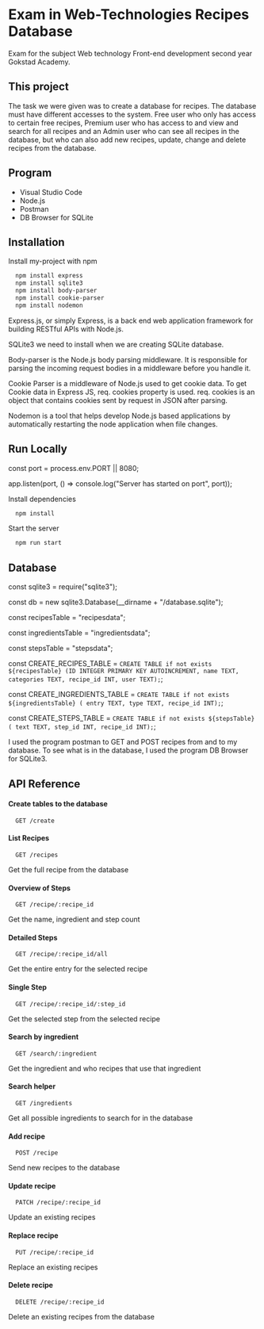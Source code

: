 
# Exam in Web-Technologies Recipes Database

Exam for the subject Web technology Front-end development second year Gokstad Academy.


## This project

The task we were given was to create a database for recipes. The database must have different accesses to the system. Free user who only has access to certain free recipes, Premium user who has access to and view and search for all recipes and an Admin user who can see all recipes in the database, but who can also add new recipes, update, change and delete recipes from the database.
## Program

- Visual Studio Code
- Node.js
- Postman
- DB Browser for SQLite


## Installation

Install my-project with npm

```bash
  npm install express
  npm install sqlite3
  npm install body-parser
  npm install cookie-parser
  npm install nodemon
```
Express.js, or simply Express, is a back end web application framework for building RESTful APIs with Node.js.

SQLite3 we need to install when we are creating SQLite database.

Body-parser is the Node.js body parsing middleware. It is responsible for parsing the incoming request bodies in a middleware before you handle it.

Cookie Parser is a middleware of Node.js used to get cookie data. To get Cookie data in
Express JS, req. cookies property is used. req. cookies is an object that contains cookies sent
by request in JSON after parsing.

Nodemon is a tool that helps develop Node.js based applications by automatically restarting the node application when file changes.
## Run Locally

const port = process.env.PORT || 8080;

app.listen(port, () => console.log("Server has started on port", port));

Install dependencies

```bash
  npm install
```

Start the server

```bash
  npm run start
```


## Database

const sqlite3 = require("sqlite3");

const db = new sqlite3.Database(__dirname + "/database.sqlite");

const recipesTable = "recipesdata";

const ingredientsTable = "ingredientsdata";

const stepsTable = "stepsdata";

const CREATE_RECIPES_TABLE = `CREATE TABLE if not exists ${recipesTable} (ID INTEGER PRIMARY KEY AUTOINCREMENT, name TEXT, categories TEXT, recipe_id INT, user TEXT);`;

const CREATE_INGREDIENTS_TABLE = `CREATE TABLE if not exists ${ingredientsTable} ( entry TEXT, type TEXT, recipe_id INT);`;

const CREATE_STEPS_TABLE = `CREATE TABLE if not exists ${stepsTable} ( text TEXT, step_id INT, recipe_id INT);`;

I used the program postman to GET and POST recipes from and to my database.
To see what is in the database, I used the program DB Browser for SQLite3.


## API Reference

#### Create tables to the database

```http
  GET /create
```

#### List Recipes

```http
  GET /recipes
```
Get the full recipe from the database

#### Overview of Steps

```http
  GET /recipe/:recipe_id
```
Get the name, ingredient and step count

#### Detailed Steps

```http
  GET /recipe/:recipe_id/all
```
Get the entire entry for the selected recipe

#### Single Step

```http
  GET /recipe/:recipe_id/:step_id
```
Get the selected step from the selected recipe

#### Search by ingredient

```http
  GET /search/:ingredient
```
Get the ingredient and who recipes that use that ingredient

#### Search helper

```http
  GET /ingredients
```
Get all possible ingredients to search for in the database

#### Add recipe

```http
  POST /recipe
```
Send new recipes to the database

#### Update recipe

```http
  PATCH /recipe/:recipe_id
```
Update an existing recipes

#### Replace recipe

```http
  PUT /recipe/:recipe_id
```
Replace an existing recipes

#### Delete recipe

```http
  DELETE /recipe/:recipe_id
```
Delete an existing recipes from the database

